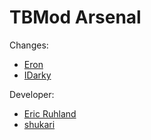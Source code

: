 # TBMod Arsenal

Changes:
- [Eron](https://github.com/E-for-Eron)
- [IDarky](https://github.com/IDarky)

Developer:
- [Eric Ruhland](https://github.com/Er1807)
- [shukari](https://github.com/shukari)
